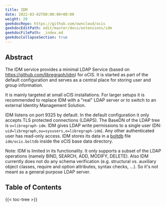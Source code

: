 ```yaml
---
title: IDM
date: 2022-03-02T00:00:00+00:00
weight: 20
geekdocRepo: https://github.com/owncloud/ocis
geekdocEditPath: edit/master/docs/extensions/idm
geekdocFilePath: _index.md
geekdocCollapseSection: true
---
```


## Abstract

The IDM service provides a minimal LDAP Service (based on https://github.com/libregraph/idm) for oCIS. It is started as part of
the default configuration and serves as a central place for storing user and group information.

It is mainly targeted at small oCIS installations. For larger setups it is recommended to replace IDM with a "real" LDAP server
or to switch to an external Identity Management Solution.

IDM listens on port 9325 by default. In the default configuration it only accepts TLS protected connections (LDAPS). The BaseDN
of the LDAP tree is `o=libregraph-idm`. IDM gives LDAP write permissions to a single user 
(DN: `uid=libregraph,ou=sysusers,o=libregraph-idm`). Any other authenticated user has read-only access. IDM stores its data in a
[boltdb](https://github.com/etcd-io/bbolt) file `idm/ocis.boltdb` inside the oCIS base data directory.

Note: IDM is limited in its functionality. It only supports a subset of the LDAP operations (namely BIND, SEARCH, ADD, MODIFY, DELETE).
Also IDM currently does not do any schema verification (e.g. structural vs. auxiliary object classes, require and option attributes,
syntax checks, ...). So it's not meant as a general purpose LDAP server.

## Table of Contents

{{< toc-tree >}}
